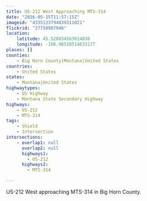 ```yaml
---
title: US-212 West Approaching MTS-314
date: "2016-05-15T11:57:15Z"
imageid: "4335123794839311021"
flickrid: "27758987946"
location:
    latitude: 45.528854563614836
    longitude: -106.98518514633177
places: []
counties:
    - Big Horn County|Montana|United States
countries:
    - United States
states:
    - Montana|United States
highwaytypes:
    - US Highway
    - Montana State Secondary Highway
highways:
    - US-212
    - MTS-314
tags:
    - Shield
    - Intersection
intersections:
    - overlap1: null
      overlap2: null
      highways1:
        - US-212
      highways2:
        - MTS-314

---
```

US-212 West approaching MTS-314 in Big Horn County.